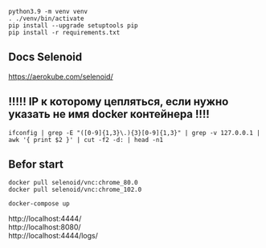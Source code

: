 `python3.9 -m venv venv`  
`. ./venv/bin/activate`  
`pip install --upgrade setuptools pip`  
`pip install -r requirements.txt`

## Docs Selenoid

https://aerokube.com/selenoid/

## !!!!! IP к которому цепляться, если нужно указать не имя docker контейнера !!!!

`ifconfig | grep -E "([0-9]{1,3}\.){3}[0-9]{1,3}" | grep -v 127.0.0.1 | awk '{ print $2 }' | cut -f2 -d: | head -n1`

## Befor start

`docker pull selenoid/vnc:chrome_80.0`  
`docker pull selenoid/vnc:chrome_102.0`

`docker-compose up`

http://localhost:4444/  
http://localhost:8080/  
http://localhost:4444/logs/
